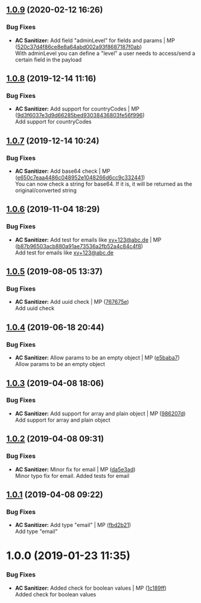 <a name="1.0.9"></a>
## [1.0.9](https://github.com/mmpro/ac-sanitizer/compare/v1.0.8...v1.0.9) (2020-02-12 16:26)


### Bug Fixes

* **AC Sanitizer:** Add field "adminLevel" for fields and params | MP ([520c37d4f86ce8e8a64abd002a93f8687187f0ab](https://github.com/mmpro/ac-sanitizer/commit/520c37d4f86ce8e8a64abd002a93f8687187f0ab))    
  With adminLevel you can define a "level" a user needs to access/send a certain field in the payload



<a name="1.0.8"></a>
## [1.0.8](https://github.com/mmpro/ac-sanitizer/compare/v1.0.7...v1.0.8) (2019-12-14 11:16)


### Bug Fixes

* **AC Sanitizer:** Add support for countryCodes | MP ([9d3f6037e3d9d66285bed93038436803fe56f996](https://github.com/mmpro/ac-sanitizer/commit/9d3f6037e3d9d66285bed93038436803fe56f996))    
  Add support for countryCodes



<a name="1.0.7"></a>
## [1.0.7](https://github.com/mmpro/ac-sanitizer/compare/v1.0.6...v1.0.7) (2019-12-14 10:24)


### Bug Fixes

* **AC Sanitizer:** Add base64 check | MP ([e650c7eaa4486c048952e1048266d6cc9c332441](https://github.com/mmpro/ac-sanitizer/commit/e650c7eaa4486c048952e1048266d6cc9c332441))    
  You can now check a string for base64. If it is, it will be returned as the original/converted
string



<a name="1.0.6"></a>
## [1.0.6](https://github.com/mmpro/ac-sanitizer/compare/v1.0.5...v1.0.6) (2019-11-04 18:29)


### Bug Fixes

* **AC Sanitizer:** Add test for emails like xy+123@abc.de | MP ([b87b96503acb880a91ae73536a2fb52a4c84c4f8](https://github.com/mmpro/ac-sanitizer/commit/b87b96503acb880a91ae73536a2fb52a4c84c4f8))    
  Add test for emails like xy+123@abc.de



<a name="1.0.5"></a>
## [1.0.5](https://github.com/mmpro/ac-sanitizer/compare/v1.0.4...v1.0.5) (2019-08-05 13:37)


### Bug Fixes

* **AC Sanitizer:** Add uuid check | MP ([767675e](https://github.com/mmpro/ac-sanitizer/commit/767675e))    
  Add uuid check



<a name="1.0.4"></a>
## [1.0.4](https://github.com/mmpro/ac-sanitizer/compare/v1.0.3...v1.0.4) (2019-06-18 20:44)


### Bug Fixes

* **AC Sanitizer:** Allow params to be an empty object | MP ([e5baba7](https://github.com/mmpro/ac-sanitizer/commit/e5baba7))    
  Allow params to be an empty object



<a name="1.0.3"></a>
## [1.0.3](https://github.com/mmpro/ac-sanitizer/compare/v1.0.2...v1.0.3) (2019-04-08 18:06)


### Bug Fixes

* **AC Sanitizer:** Add support for array and plain object | MP ([986207d](https://github.com/mmpro/ac-sanitizer/commit/986207d))    
  Add support for array and plain object



<a name="1.0.2"></a>
## [1.0.2](https://github.com/mmpro/ac-sanitizer/compare/v1.0.1...v1.0.2) (2019-04-08 09:31)


### Bug Fixes

* **AC Sanitizer:** Minor fix for email | MP ([da5e3ad](https://github.com/mmpro/ac-sanitizer/commit/da5e3ad))    
  Minor typo fix for email. Added tests for email



<a name="1.0.1"></a>
## [1.0.1](https://github.com/mmpro/ac-sanitizer/compare/v1.0.0...v1.0.1) (2019-04-08 09:22)


### Bug Fixes

* **AC Sanitizer:** Add type "email" | MP ([fbd2b21](https://github.com/mmpro/ac-sanitizer/commit/fbd2b21))    
  Add type "email"



<a name="1.0.0"></a>
# 1.0.0 (2019-01-23 11:35)


### Bug Fixes

* **AC Sanitizer:** Added check for boolean values | MP ([1c189ff](https://github.com/mmpro/ac-sanitizer/commit/1c189ff))    
  Added check for boolean values



